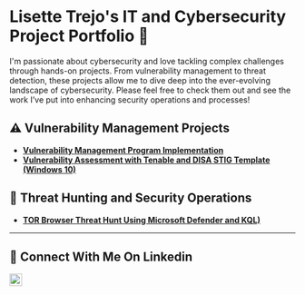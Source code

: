 # Lisette Trejo's IT and Cybersecurity Project Portfolio 🔐

I'm passionate about cybersecurity and love tackling complex challenges through hands-on projects. From vulnerability management to threat detection, these projects allow me to dive deep into the ever-evolving landscape of cybersecurity. Please feel free to check them out and see the work I’ve put into enhancing security operations and processes!


## ⚠️ Vulnerability Management Projects

- **[Vulnerability Management Program Implementation](https://github.com/LisetteTR/Vulnerability-management-program)**
- **[Vulnerability Assessment with Tenable and DISA STIG Template (Windows 10)](https://github.com/LisetteTR/Vulnerability-Assessment-with-Tenable-and-DISA-STIG-Template-Windows-10-)**

## 🚨 Threat Hunting and Security Operations

- **[TOR Browser Threat Hunt Using Microsoft Defender and KQL)](https://github.com/LisetteTR/TOR-Browser-Threat-Hunt-Using-Microsoft-Defender-and-KQL/blob/main/README.md)**

<hr/>

## 🤳 Connect With Me On Linkedin

[<img align="left" alt="___________ | LinkedIn" width="22px" src="https://cdn.jsdelivr.net/npm/simple-icons@v3/icons/linkedin.svg" />][linkedin]

[linkedin]: https://linkedin.com/in/lisettetrejo

<!--
<img width="35" alt="image" src="https://github.com/user-attachments/assets/2f41c7cd-5ea8-4475-b451-a37161b6c3fb"> 
<img width="35" alt="image" src="https://github.com/user-attachments/assets/77649969-9910-4994-8b96-74a116cfb2a8">
-->
